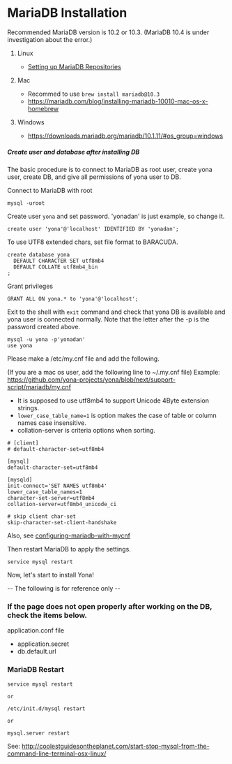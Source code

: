 MariaDB Installation
===

Recommended MariaDB version is 10.2 or 10.3. (MariaDB 10.4 is under investigation about the error.)

1. Linux 
   - [Setting up MariaDB Repositories](https://downloads.mariadb.org/mariadb/repositories/)
  
2. Mac
   - Recommed to use `brew install mariadb@10.3`
   - https://mariadb.com/blog/installing-mariadb-10010-mac-os-x-homebrew

3. Windows
   - https://downloads.mariadb.org/mariadb/10.1.11/#os_group=windows

##### Create user and database after installing DB

The basic procedure is to connect to MariaDB as root user, create yona user, create DB, and give all permissions of yona user to DB.

Connect to MariaDB with root
```
mysql -uroot 
```

Create user `yona` and set password. 'yonadan' is just example, so change it.
```
create user 'yona'@'localhost' IDENTIFIED BY 'yonadan';
```

To use UTF8 extended chars, set file format to BARACUDA.

```
create database yona
  DEFAULT CHARACTER SET utf8mb4
  DEFAULT COLLATE utf8mb4_bin
;
```

Grant privileges

```
GRANT ALL ON yona.* to 'yona'@'localhost';
```

Exit to the shell with `exit` command and check that yona DB is available and yona user is connected normally.
Note that the letter after the -p is the password created above.

```
mysql -u yona -p'yonadan'
use yona
```

Please make a /etc/my.cnf file and add the following.

(If you are a mac os user, add the following line to ~/.my.cnf file)
Example: https://github.com/yona-projects/yona/blob/next/support-script/mariadb/my.cnf

- It is supposed to use utf8mb4 to support Unicode 4Byte extension strings.
- `lower_case_table_name=1` is option makes the case of table or column names case insensitive.
- collation-server is criteria options when sorting.

```
# [client]
# default-character-set=utf8mb4

[mysql]
default-character-set=utf8mb4

[mysqld]
init-connect='SET NAMES utf8mb4'
lower_case_table_names=1
character-set-server=utf8mb4
collation-server=utf8mb4_unicode_ci

# skip client char-set
skip-character-set-client-handshake
```

Also, see [configuring-mariadb-with-mycnf](https://mariadb.com/kb/en/mariadb/configuring-mariadb-with-mycnf/) 

Then restart MariaDB to apply the settings.

```
service mysql restart
```

Now, let's start to install Yona!


-- The following is for reference only -- 

### If the page does not open properly after working on the DB, check the items below.

application.conf file
- application.secret 
- db.default.url  

### MariaDB Restart
```
service mysql restart

or

/etc/init.d/mysql restart

or

mysql.server restart
```
See: http://coolestguidesontheplanet.com/start-stop-mysql-from-the-command-line-terminal-osx-linux/
